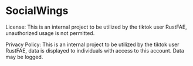 # SocialWings

License:
This is an internal project to be utilized by the tiktok user RustFAE, unauthorized usage is not permitted.

Privacy Policy:
This is an internal project to be utilized by the tiktok user RustFAE, data is displayed to individuals with access to this account. Data may be logged.
